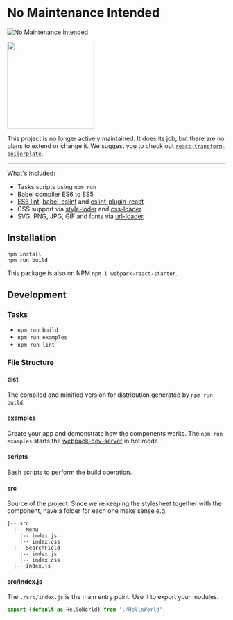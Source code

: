 # No Maintenance Intended

[![No Maintenance Intended](http://unmaintained.tech/badge.svg)](http://unmaintained.tech/)

<img src='https://media.giphy.com/media/h9hoPqk7Db5fi/giphy.gif' height='200'>

This project is no longer actively maintained. It does its job, but there are no plans to extend or change it.
We suggest you to check out [`react-transform-boilerplate`](https://github.com/gaearon/react-transform-boilerplate).

---

What's included:

- Tasks scripts using `npm run`
- [Babel](babeljs.io) compiler ES6 to ES5
- [ES6 lint](http://eslint.org/), [babel-eslint](https://github.com/babel/babel-eslint) and [eslint-plugin-react](https://github.com/yannickcr/eslint-plugin-react)
- CSS support via [style-loder](https://github.com/webpack/style-loader) and [css-loader](https://github.com/webpack/css-loader)
- SVG, PNG, JPG, GIF and fonts via [url-loader](https://github.com/webpack/url-loader)

## Installation

```
npm install
npm run build
```

This package is also on NPM `npm i webpack-react-starter`.

## Development

### Tasks

- `npm run build`
- `npm run examples`
- `npm run lint`

### File Structure

#### dist

The compiled and minified version for distribution generated by `npm run build`.

#### examples

Create your app and demonstrate how the components works. The `npm run examples` starts the [webpack-dev-server](http://webpack.github.io/docs/webpack-dev-server.html) in hot mode.

#### scripts

Bash scripts to perform the build operation.

#### src

Source of the project. Since we're keeping the stylesheet together with the component, have a folder for each one make sense e.g.

```
|-- src
  |-- Menu
    |-- index.js
    |-- index.css
  |-- SearchField
    |-- index.js
    |-- index.css
  |-- index.js
```

#### src/index.js

The `./src/index.js` is the main entry point. Use it to export your modules.

```javascript
export {default as HelloWorld} from './HelloWorld';
```
